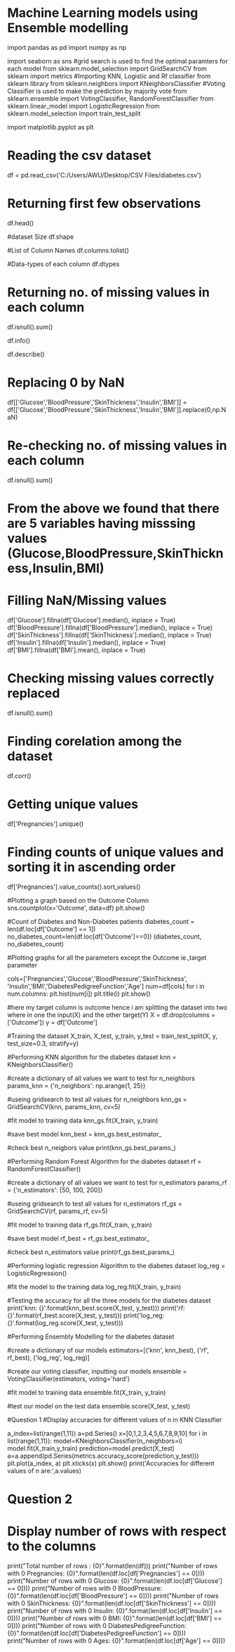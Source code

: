 # Machine Learning models using Ensemble modelling

import pandas as pd
import numpy as np

import seaborn as sns
#grid search is used to find the optimal paramters for each model
from sklearn.model_selection import GridSearchCV
from sklearn import metrics
#Importing KNN, Logistic and Rf classifier from sklearn library
from sklearn.neighbors import KNeighborsClassifier
#Voting Classifier is used to make the prediction by majority vote
from sklearn.ensemble import VotingClassifier, RandomForestClassifier
from sklearn.linear_model import LogisticRegression
from sklearn.model_selection import train_test_split

import matplotlib.pyplot as plt

# Reading the csv dataset
df = pd.read_csv('C:/Users/AWU/Desktop/CSV Files/diabetes.csv')

# Returning first few observations
df.head()

#dataset Size
df.shape

#List of Column Names
df.columns.tolist()

#Data-types of each column
df.dtypes

# Returning no. of missing values in each column
df.isnull().sum()

df.info()

df.describe()

# Replacing 0 by NaN

df[['Glucose','BloodPressure','SkinThickness','Insulin','BMI']] = df[['Glucose','BloodPressure','SkinThickness','Insulin','BMI']].replace(0,np.NaN)

# Re-checking no. of missing values in each column 

df.isnull().sum()

# From the above we found that there are 5 variables having misssing values (Glucose,BloodPressure,SkinThickness,Insulin,BMI)
# Filling NaN/Missing values 

df['Glucose'].fillna(df['Glucose'].median(), inplace = True)
df['BloodPressure'].fillna(df['BloodPressure'].median(), inplace = True)
df['SkinThickness'].fillna(df['SkinThickness'].median(), inplace = True)
df['Insulin'].fillna(df['Insulin'].median(), inplace = True)
df['BMI'].fillna(df['BMI'].mean(), inplace = True)

# Checking missing values correctly replaced

df.isnull().sum()

# Finding corelation among the dataset
df.corr()

# Getting unique values 

df['Pregnancies'].unique()

# Finding counts of unique values and sorting it in ascending order

df['Pregnancies'].value_counts().sort_values()

#Plotting a graph based on the Outcome Column
sns.countplot(x='Outcome', data=df)
plt.show()

#Count of Diabetes and Non-Diabetes patients 
diabetes_count = len(df.loc[df['Outcome'] == 1])
no_diabetes_count=len(df.loc[df['Outcome']==0])
(diabetes_count, no_diabetes_count)

#Plotting graphs for all the parameters except the Outcome ie.,target parameter

cols=['Pregnancies','Glucose','BloodPressure','SkinThickness',
      'Insulin','BMI','DiabetesPedigreeFunction','Age']
num=df[cols]
for i in num.columns:
    plt.hist(num[i])
    plt.title(i)
    plt.show()

#here my target column is outcome hence i am splitting the dataset into two where in one the input(X) and the other target(Y)
X = df.drop(columns = ['Outcome'])
y = df['Outcome']

#Training the dataset
X_train, X_test, y_train, y_test = train_test_split(X, y, test_size=0.3, stratify=y)

#Performing KNN algorithm for the diabetes dataset
knn = KNeighborsClassifier()

#create a dictionary of all values we want to test for n_neighbors
params_knn = {'n_neighbors': np.arange(1, 25)}

#useing gridsearch to test all values for n_neighbors
knn_gs = GridSearchCV(knn, params_knn, cv=5)

#fit model to training data
knn_gs.fit(X_train, y_train)

#save best model
knn_best = knn_gs.best_estimator_

#check best n_neigbors value
print(knn_gs.best_params_)

#Performing Random Forest Algorithm for the diabetes dataset 
rf = RandomForestClassifier()

#create a dictionary of all values we want to test for n_estimators
params_rf = {'n_estimators': [50, 100, 200]}

#useing gridsearch to test all values for n_estimators
rf_gs = GridSearchCV(rf, params_rf, cv=5)

#fit model to training data
rf_gs.fit(X_train, y_train)

#save best model
rf_best = rf_gs.best_estimator_

#check best n_estimators value
print(rf_gs.best_params_)

#Performing logistic regression Algorithm to the diabetes dataset
log_reg = LogisticRegression()

#fit the model to the training data
log_reg.fit(X_train, y_train)

#Testing the accuracy for all the three models for the diabetes dataset
print('knn: {}'.format(knn_best.score(X_test, y_test)))
print('rf: {}'.format(rf_best.score(X_test, y_test)))
print('log_reg: {}'.format(log_reg.score(X_test, y_test)))

#Performing Ensembly Modelling for the diabetes dataset

#create a dictionary of our models
estimators=[('knn', knn_best), ('rf', rf_best), ('log_reg', log_reg)]

#create our voting classifier, inputting our models
ensemble = VotingClassifier(estimators, voting='hard')

#fit model to training data
ensemble.fit(X_train, y_train)

#test our model on the test data
ensemble.score(X_test, y_test)

#Question 1
#Display accuracies for different values of n in KNN Classifier 

a_index=list(range(1,11))
a=pd.Series()
x=[0,1,2,3,4,5,6,7,8,9,10]
for i in list(range(1,11)):
    model=KNeighborsClassifier(n_neighbors=i) 
    model.fit(X_train,y_train)
    prediction=model.predict(X_test)
    a=a.append(pd.Series(metrics.accuracy_score(prediction,y_test)))
plt.plot(a_index, a)
plt.xticks(x)
plt.show()
print('Accuracies for different values of n are:',a.values)

# Question 2
# Display number of rows with respect to the columns

print("Total number of rows : {0}".format(len(df)))
print("Number of rows with 0 Pregnancies: {0}".format(len(df.loc[df['Pregnancies'] == 0])))
print("Number of rows with 0 Glucose: {0}".format(len(df.loc[df['Glucose'] == 0])))
print("Number of rows with 0 BloodPressure: {0}".format(len(df.loc[df['BloodPressure'] == 0])))
print("Number of rows with 0 SkinThickness: {0}".format(len(df.loc[df['SkinThickness'] == 0])))
print("Number of rows with 0 Insulin: {0}".format(len(df.loc[df['Insulin'] == 0])))
print("Number of rows with 0 BMI: {0}".format(len(df.loc[df['BMI'] == 0])))
print("Number of rows with 0 DiabetesPedigreeFunction: {0}".format(len(df.loc[df['DiabetesPedigreeFunction'] == 0])))
print("Number of rows with 0 Ages: {0}".format(len(df.loc[df['Age'] == 0])))
